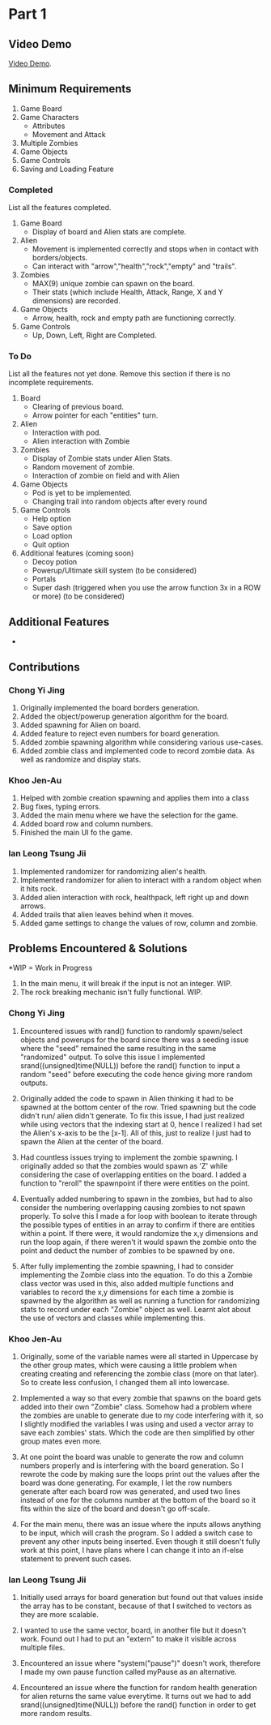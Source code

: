 # Part 1

## Video Demo

[Video Demo](https://youtu.be/H_yS6C7VfJ8).

## Minimum Requirements

1. Game Board
2. Game Characters
    - Attributes
    - Movement and Attack
3. Multiple Zombies
4. Game Objects
5. Game Controls
6. Saving and Loading Feature

### Completed
List all the features completed.

1. Game Board
    - Display of board and Alien stats are complete.
2. Alien
    - Movement is implemented correctly and stops when in contact with borders/objects.
    - Can interact with "arrow","health","rock","empty" and "trails".
3. Zombies
    - MAX(9) unique zombie can spawn on the board.
    - Their stats (which include Health, Attack, Range, X and Y dimensions) are recorded.
4. Game Objects
    - Arrow, health, rock and empty path are functioning correctly.
5. Game Controls
    - Up, Down, Left, Right are Completed.

### To Do

List all the features not yet done. Remove this section if there is no incomplete requirements.
1. Board
    - Clearing of previous board.
    - Arrow pointer for each "entities" turn.
2. Alien
    - Interaction with pod.
    - Alien interaction with Zombie
3. Zombies
    - Display of Zombie stats under Alien Stats.
    - Random movement of zombie.
    - Interaction of zombie on field and with Alien
4. Game Objects
    - Pod is yet to be implemented.
    - Changing trail into random objects after every round
5. Game Controls
    - Help option
    - Save option
    - Load option
    - Quit option
6. Additional features (coming soon)
    - Decoy potion
    - Powerup/Ultimate skill system (to be considered)
    - Portals
    - Super dash (triggered when you use the arrow function 3x in a ROW or more) (to be considered)

## Additional Features

-

## Contributions

### Chong Yi Jing

1. Originally implemented the board borders generation. 
2. Added the object/powerup generation algorithm for the board.
3. Added spawning for Alien on board.
4. Added feature to reject even numbers for board generation.
5. Added zombie spawning algorithm while considering various use-cases. 
6. Added zombie class and implemented code to record zombie data. As well as randomize and display stats.

### Khoo Jen-Au

1. Helped with zombie creation spawning and applies them into a class
2. Bug fixes, typing errors.
3. Added the main menu where we have the selection for the game.
4. Added board row and column numbers.
5. Finished the main UI fo the game.

### Ian Leong Tsung Jii
1. Implemented randomizer for randomizing alien's health.
2. Implemented randomizer for alien to interact with a random object when it hits rock.
3. Added alien interaction with rock, healthpack, left right up and down arrows.
4. Added trails that alien leaves behind when it moves.
5. Added game settings to change the values of row, column and zombie.


## Problems Encountered & Solutions
*WIP = Work in Progress
1. In the main menu, it will break if the input is not an integer. WIP.
2. The rock breaking mechanic isn't fully functional. WIP.

### Chong Yi Jing

1. Encountered issues with rand() function to randomly spawn/select objects and powerups for the board since there was a seeding issue where the "seed" remained the same resulting in the same "randomized" output. To solve this issue I implemented srand((unsigned)time(NULL)) before the rand() function to input a random "seed" before executing the code hence giving more random outputs.

2. Originally added the code to spawn in Alien thinking it had to be spawned at the bottom center of the row. Tried spawning but the code didn't run/ alien didn't generate. To fix this issue, I had just realized while using vectors that the indexing start at 0, hence I realized I had set the Alien's x-axis to be the [x-1]. All of this, just to realize I just had to spawn the Alien at the center of the board.

3. Had countless issues trying to implement the zombie spawning. I originally added so that the zombies would spawn as 'Z' while considering the case of overlapping entities on the board. I added a function to "reroll" the spawnpoint if there were entities on the point.

4. Eventually added numbering to spawn in the zombies, but had to also consider the numbering overlapping causing zombies to not spawn properly. To solve this I made a for loop with boolean to iterate through the possible types of entities in an array to confirm if there are entities within a point. If there were, it would randomize the x,y dimensions and run the loop again, if there weren't it would spawn the zombie onto the point and deduct the number of zombies to be spawned by one.

5. After fully implementing the zombie spawning, I had to consider implementing the Zombie class into the equation. To do this a Zombie class vector was used in this, also added multiple functions and variables to record the x,y dimensions for each time a zombie is spawned by the algorithm as well as running a function for randomizing stats to record under each "Zombie" object as well. Learnt alot about the use of vectors and classes while implementing this.

### Khoo Jen-Au

1. Originally, some of the variable names were all started in Uppercase by the other group mates, which were causing a little problem when creating creating and referencing the zombie class (more on that later). So to create less confusion, I changed them all into lowercase.

2. Implemented a way so that every zombie that spawns on the board gets added into their own "Zombie" class. Somehow had a problem where the zombies are unable to generate due to my code interfering with it, so I slightly modified the variables I was using and used a vector array to save each zombies' stats. Which the code are then simplified by other group mates even more.

3. At one point the board was unable to generate the row and column numbers properly and is interfering with the board generation. So I rewrote the code by making sure the loops print out the values after the board was done generating. For example, I let the row numbers generate after each board row was generated, and used two lines instead of one for the columns number at the bottom of the board so it fits within the size of the board and doesn't go off-scale.

4. For the main menu, there was an issue where the inputs allows anything to be input, which will crash the program. So I added a switch case to prevent any other inputs being inserted. Even though it still doesn't fully work at this point, I have plans where I can change it into an if-else statement to prevent such cases.

### Ian Leong Tsung Jii

1. Initially used arrays for board generation but found out that values inside the array has to be constant, because of that I switched to vectors as they are more scalable.

2. I wanted to use the same vector, board, in another file but it doesn't work. Found out I had to put an "extern" to make it visible across multiple files.

3. Encountered an issue where "system("pause")" doesn't work, therefore I made my own pause function called myPause as an alternative.

4. Encountered an issue where the function for random health generation for alien returns the same value everytime. It turns out we had to add srand((unsigned)time(NULL)) before the rand() function in order to get more random results.
